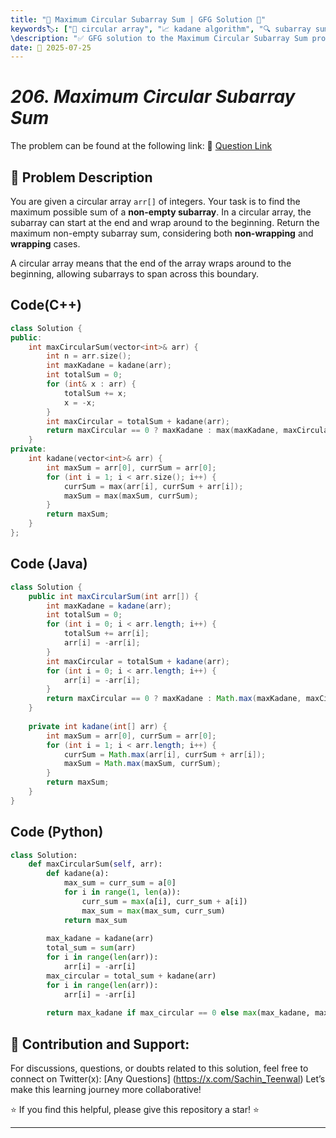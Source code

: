 ```yaml
---
title: "🔄 Maximum Circular Subarray Sum | GFG Solution 🎯"
keywords🏷️: ["🔄 circular array", "📈 kadane algorithm", "🔍 subarray sum", "📘 GFG", "🏁 competitive programming", "📚 DSA"]
\description: "✅ GFG solution to the Maximum Circular Subarray Sum problem: find maximum subarray sum in circular array using Kadane's algorithm with circular optimization. 🚀"
date: 📅 2025-07-25
---
```


# *206. Maximum Circular Subarray Sum*

The problem can be found at the following link: 🔗 [Question Link](https://www.geeksforgeeks.org/problems/max-circular-subarray-sum-1587115620/1)

## **🧩 Problem Description**

You are given a circular array `arr[]` of integers. Your task is to find the maximum possible sum of a **non-empty subarray**. In a circular array, the subarray can start at the end and wrap around to the beginning. Return the maximum non-empty subarray sum, considering both **non-wrapping** and **wrapping** cases.

A circular array means that the end of the array wraps around to the beginning, allowing subarrays to span across this boundary.


## Code(C++)
```cpp
class Solution {
public:
    int maxCircularSum(vector<int>& arr) {
        int n = arr.size();
        int maxKadane = kadane(arr);
        int totalSum = 0;
        for (int& x : arr) {
            totalSum += x;
            x = -x;
        }
        int maxCircular = totalSum + kadane(arr);
        return maxCircular == 0 ? maxKadane : max(maxKadane, maxCircular);
    }
private:
    int kadane(vector<int>& arr) {
        int maxSum = arr[0], currSum = arr[0];
        for (int i = 1; i < arr.size(); i++) {
            currSum = max(arr[i], currSum + arr[i]);
            maxSum = max(maxSum, currSum);
        }
        return maxSum;
    }
};
```

## Code (Java)

```java
class Solution {
    public int maxCircularSum(int arr[]) {
        int maxKadane = kadane(arr);
        int totalSum = 0;
        for (int i = 0; i < arr.length; i++) {
            totalSum += arr[i];
            arr[i] = -arr[i];
        }
        int maxCircular = totalSum + kadane(arr);
        for (int i = 0; i < arr.length; i++) {
            arr[i] = -arr[i];
        }
        return maxCircular == 0 ? maxKadane : Math.max(maxKadane, maxCircular);
    }
    
    private int kadane(int[] arr) {
        int maxSum = arr[0], currSum = arr[0];
        for (int i = 1; i < arr.length; i++) {
            currSum = Math.max(arr[i], currSum + arr[i]);
            maxSum = Math.max(maxSum, currSum);
        }
        return maxSum;
    }
}
```

## Code (Python)

```python
class Solution:
    def maxCircularSum(self, arr):
        def kadane(a):
            max_sum = curr_sum = a[0]
            for i in range(1, len(a)):
                curr_sum = max(a[i], curr_sum + a[i])
                max_sum = max(max_sum, curr_sum)
            return max_sum
        
        max_kadane = kadane(arr)
        total_sum = sum(arr)
        for i in range(len(arr)):
            arr[i] = -arr[i]
        max_circular = total_sum + kadane(arr)
        for i in range(len(arr)):
            arr[i] = -arr[i]
        
        return max_kadane if max_circular == 0 else max(max_kadane, max_circular)
```



## 🎯 **Contribution and Support:**

For discussions, questions, or doubts related to this solution, feel free to connect on Twitter(x): [Any Questions] (https://x.com/Sachin_Teenwal) Let’s make this learning journey more collaborative!

⭐ If you find this helpful, please give this repository a star! ⭐

---
